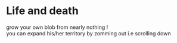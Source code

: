 # Life and death

grow your own blob from nearly nothing !  
you can expand his/her territory by zomming out i.e scrolling down
